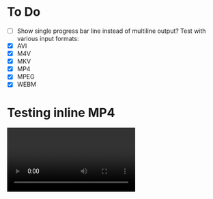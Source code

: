 # To Do
- [ ] Show single progress bar line instead of multiline output?
Test with various input formats:
- [x] AVI
- [x] M4V
- [x] MKV
- [x] MP4
- [x] MPEG
- [x] WEBM

# Testing inline MP4
![video](Wasta-System-Monitor.n.mp4)
